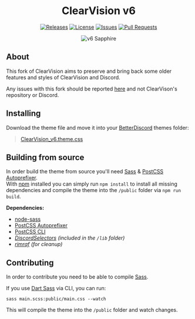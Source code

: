 [release-badge]: https://img.shields.io/github/release-pre/OmgDani/ClearVision-v6.svg?style=flat-square
[release-link]: https://github.com/OmgDani/ClearVision-v6/releases
[license-badge]: https://img.shields.io/github/license/OmgDani/ClearVision-v6.svg?style=flat-square
[license-link]: https://github.com/OmgDani/ClearVision-v6/blob/master/LICENSE
[issues-badge]: https://img.shields.io/github/issues/OmgDani/ClearVision-v6.svg?style=flat-square
[issues-link]: https://github.com/OmgDani/ClearVision-v6/issues
[prs-badge]: https://img.shields.io/github/issues-pr/OmgDani/ClearVision-v6.svg?style=flat-square
[prs-link]: https://github.com/OmgDani/ClearVision-v6/pulls

<div align="center">

# ClearVision v6

[![Releases][release-badge]][release-link]
[![License][license-badge]][license-link]
[![Issues][issues-badge]][issues-link]
[![Pull Requests][prs-badge]][prs-link]

![v6 Sapphire](https://github.com/Zerthox/ClearVision/raw/master/screenshots/v6.png)

</div>

## About
This fork of ClearVision aims to preserve and bring back some older features and styles of ClearVision and Discord.

Any issues with this fork should be reported [here][issues-link] and not ClearVison's repository or Discord.

## Installing
Download the theme file and move it into your [BetterDiscord](https://betterdiscord.net) themes folder:

>[ClearVision_v6.theme.css](https://omgdani.github.io/ClearVision-v6/dist/ClearVision_v6.theme.css)

## Building from source
In order build the theme from source you'll need [Sass](https://sass-lang.com) & [PostCSS Autoprefixer](https://github.com/postcss/autoprefixer).  
With [npm](https://npmjs.org/get-npm) installed you can simply run `npm install` to install all missing dependencies and compile the theme into the `/public` folder via `npm run build`.

**Dependencies:**
- [node-sass](https://github.com/sass/node-sass)
- [PostCSS Autoprefixer](https://github.com/postcss/autoprefixer)
- [PostCSS CLI](https://github.com/postcss/postcss-cli)
- *[DiscordSelectors](https://github.com/zerthox/discordselectors) (included in the `/lib` folder)*
- *[rimraf](https://github.com/isaacs/rimraf) (for cleanup)*

## Contributing
In order to contribute you need to be able to compile [Sass](https://sass-lang.com).

If you use [Dart Sass](https://github.com/sass/dart-sass) via CLI, you can run:
```
sass main.scss:public/main.css --watch
```

This will compile the theme into the `/public` folder and watch changes.